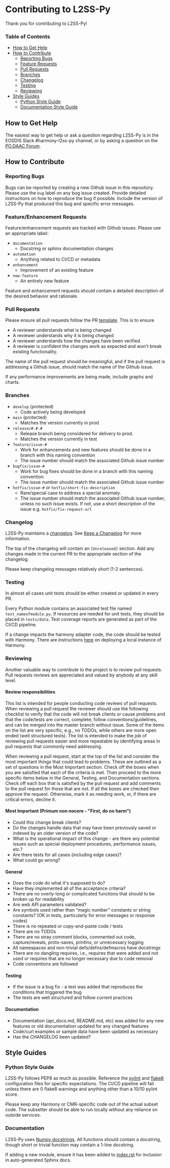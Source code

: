 # Contributing to L2SS-Py

Thank you for contributing to L2SS-Py!

### Table of Contents

- [How to Get Help](CONTRIBUTING.md#how-to-get-help)
- [How to Contribute](CONTRIBUTING.md#how-to-contribute)
    - [Reporting Bugs](CONTRIBUTING.md#reporting-bugs)
    - [Feature Requests](CONTRIBUTING.md#featureenhancement-requests)
    - [Pull Requests](CONTRIBUTING.md#pull-requests)
    - [Branches](CONTRIBUTING.md#branches)
    - [Changelog](CONTRIBUTING.md#changelog)
    - [Testing](CONTRIBUTING.md#testing)
    - [Reviewing](CONTRIBUTING.md#reviewing)
- [Style Guides](CONTRIBUTING.md#style-guides)
    - [Python Style Guide](CONTRIBUTING.md#python-style-guide)
    - [Documentation Style Guide](CONTRIBUTING.md#documentation-1)

## How to Get Help

The easiest way to get help or ask a question regarding L2SS-Py is in 
the EOSDIS Slack #harmony-l2ss-py channel, or by asking a question 
on the [PO.DAAC Forum](https://podaac.jpl.nasa.gov/forum/viewforum.php?f=6).

## How to Contribute

### Reporting Bugs

Bugs can be reported by creating a new Github issue in this repository. 
Please use the `bug` label on any bug issue created. Provide detailed 
instructions on how to reproduce the bug if possible. Include the version 
of L2SS-Py that produced this bug and specific error messages.

### Feature/Enhancement Requests

Feature/enhancement requests are tracked with Github issues. Please use 
an appropriate label:

- `documentation`
    - Docstring or sphinx documentation changes
- `automation`
    - Anything related to CI/CD or metadata
- `enhancement`
    - Improvement of an existing feature
- `new-feature`
    - An entirely new feature
    
Feature and enhancement requests should contain a detailed description 
of the desired behavior and rationale.

### Pull Requests

Please ensure all pull requests follow the PR 
[template](/.github/pull_request_template.md). This is to ensure

* A reviewer understands what is being changed
* A reviewer understands why it is being changed
* A reviewer understands how the changes have been verified
* A reviewer is confident the changes work as expected and won't break existing functionality.

The name of the pull request should be meaningful, and if the pull 
request is addressing a Github issue, should match the name of the 
Github issue. 

If any performance improvements are being made, include graphs and charts.

### Branches

- `develop` (protected)
    - Code actively being developed
- `main` (protected)
    - Matches the version currently in prod
- `release/#.#.#`
    - Release branch being considered for delivery to prod. 
    - Matches the version currently in test
- `feature/issue-#`
    - Work for enhancements and new features should be done in a branch with this naming convention
    - The issue number should match the associated Github issue number
- `bugfix/issue-#`
    - Work for bug fixes should be done in a branch with this naming convention
    - The issue number should match the associated Github issue number
- `hotfix/issue-#` or `hotfix/short-fix-description`
    - Rare/special case to address a special anomaly.
    - The issue number should match the associated Github issue number, 
    unless no such issue exists. If not, use a short description of the 
    issue e.g. `hotfix/fix-request-url`

### Changelog

L2SS-Py maintains a [changelog](CHANGELOG.md). See 
[Keep a Changelog](https://keepachangelog.com/en/1.0.0/) for more 
information.

The top of the changelog will contain an `[Unreleased]` section. Add 
any changes made in the current PR to the appropriate section of the 
changelog.

Please keep changelog messages relatively short (1-2 sentences).

### Testing

In almost all cases unit tests should be either created or updated in every PR.

Every Python module contains an associated test file named 
`test_nameofmodule.py`. If resources are needed for unit tests, they 
should be placed in `tests/data`. Test coverage reports are generated 
as part of the CI/CD pipeline.

If a change impacts the harmony adapter code, the code should be tested 
with Harmony. There are instructions 
[here](https://github.com/nasa/harmony#Quick-Start) on deploying a local 
instance of Harmony.

### Reviewing

Another valuable way to contribute to the project is to review pull 
requests. Pull requests reviews are appreciated and valued by anybody 
at any skill level.

#### Review responsibilities

This list is intended for people conducting code reviews of pull 
requests. When reviewing a pull request the reviewer should use the 
following checklist to verify that the code will not break clients or 
cause problems and that the code/tests are correct, complete, follow 
conventions/guidelines, and can be merged into the master branch without 
issue. Some of the items on the list are very specific, e.g., no TODOs, 
while others are more open ended (well structured tests). The list is 
intended to make the job of reviewing pull requests easier and more 
repeatable by identifying areas in pull requests that commonly need 
addressing. 

When reviewing a pull request, start at the top of the list and consider 
the most important things that could lead to problems. These are 
outlined as a set of questions in the Most Important section. Check off 
the boxes when you are satisfied that each of the criteria is met. Then 
proceed to the more specific items below in the General, Testing, and 
Documentation sections.  Check off each box that is satisfied by the 
pull request and add comments to the pull request for those that are 
not. If all the boxes are checked then approve the request. Otherwise, 
mark it as needing work, or, if there are critical errors, decline it.

#### Most Important (Primum non nocere - "First, do no harm")

- Could this change break clients?
- Do the changes handle data that may have been previously saved or 
indexed by an older version of the code?
- What is the operational impact of this change - are there any 
potential issues such as special deployment procedures, performance 
issues, etc.?
- Are there tests for all cases (including edge cases)?
- What could go wrong?

#### General
- Does the code do what it's supposed to do?
- Have they implemented all of the acceptance criteria?
- There are no overly-long or complicated functions that should to be 
broken up for readability
- Are web API parameters validated?
- Are symbols used rather than “magic number” constants or string 
constants? (OK in tests, particularly for error messages or response codes)
- There is no repeated or copy-and-paste code / tests
- There are no TODOs
- There are no stray comment blocks, commented out code, capture/reveals, 
proto-saves, printlns, or unnecessary logging
- All namespaces and non-trivial defs/defns/defmacros have docstrings
- There are no dangling requires, i.e., requires that were added and 
not used or requires that are no longer necessary due to code removal
- Code conventions are followed

#### Testing
- If the issue is a bug fix - a test was added that reproduces the 
conditions that triggered the bug
- The tests are well structured and follow current practices

#### Documentation
- Documentation (api_docs.md, README.md, etc) was added for any new 
features or old documentation updated for any changed features
- Code/curl examples or sample data have been updated as necessary
- Has the CHANGELOG been updated?

## Style Guides

### Python Style Guide

L2SS-Py follows PEP8 as much as possible. Reference the [pylint](.pylintrc) and 
[flake8](.flake8) configuration files for specific expectations. The CI/CD pipeline 
will fail unless there are 0 flake8 warnings and anything other than a 
10/10 pylint score.

Please keep any Harmony or CMR-specific code out of the actual subset 
code. The subsetter should be able to run locally without any reliance 
on outside services.

### Documentation

L2SS-Py uses [Numpy docstrings](https://numpydoc.readthedocs.io/en/latest/format.html). 
All functions should contain a docstring, though short or trivial 
function may contain a 1-line docstring. 

If adding a new module, ensure it has been added to [index.rst](docs/index.rst) 
for inclusion in auto-generated Sphinx docs.
